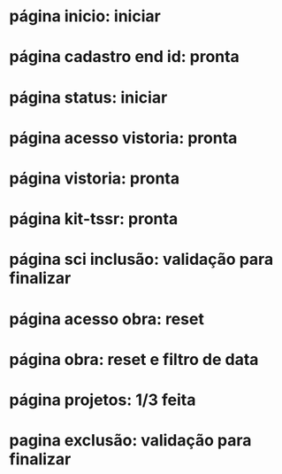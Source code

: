 <h1>página inicio: iniciar </h1>
<h1>página cadastro end id: pronta</h1>
<h1>página status: iniciar</h1>
<h1>página acesso vistoria: pronta</h1>
<h1>página vistoria: pronta</h1>
<h1>página kit-tssr: pronta</h1>
<h1>página sci inclusão: validação para finalizar</h1>
<h1>página acesso obra: reset</h1>
<h1>página obra: reset e filtro de data</h1>
<h1>página projetos: 1/3 feita</h1>
<h1>pagina exclusão: validação para finalizar </h1>


